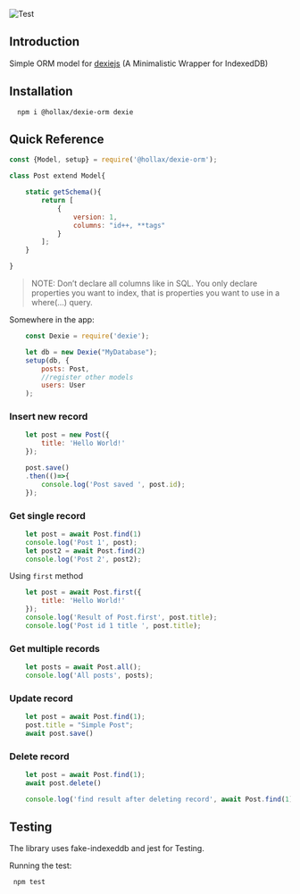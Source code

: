 ![Test](https://github.com/hollax/ruby-math-game/actions/workflows/ruby.yml/badge.svg)

## Introduction

Simple ORM model for [dexiejs](https://dexie.org/) (A Minimalistic Wrapper for IndexedDB)

## Installation

```
  npm i @hollax/dexie-orm dexie

```
## Quick Reference

```javascript
const {Model, setup} = require('@hollax/dexie-orm');

class Post extend Model{

    static getSchema(){
        return [
            {
                version: 1,
                columns: "id++, **tags"
            }
        ];
    }

}


```

> NOTE: Don’t declare all columns like in SQL. You only declare properties you want to index, that is properties you want to use in a where(…) query.

Somewhere in the app:

```javascript
    const Dexie = require('dexie');

    let db = new Dexie("MyDatabase");
    setup(db, {
        posts: Post,
        //register other models
        users: User
    );

```

### Insert new record

```javascript
    let post = new Post({
        title: 'Hello World!'
    });

    post.save()
    .then(()=>{
        console.log('Post saved ', post.id);
    });
```

### Get single record

```javascript
    let post = await Post.find(1)
    console.log('Post 1', post);
    let post2 = await Post.find(2)
    console.log('Post 2', post2);

```

Using `first` method

```javascript
    let post = await Post.first({
        title: 'Hello World!'
    });
    console.log('Result of Post.first', post.title);
    console.log('Post id 1 title ', post.title);

```

### Get multiple records
```javascript
    let posts = await Post.all();
    console.log('All posts', posts);

```

### Update record

```javascript
    let post = await Post.find(1);
    post.title = "Simple Post";
    await post.save()

```

### Delete record

```javascript
    let post = await Post.find(1);
    await post.delete()

    console.log('find result after deleting record', await Post.find(1))

```

## Testing

The library uses fake-indexeddb and jest for Testing.

Running the test:
```javascript
 npm test

```
